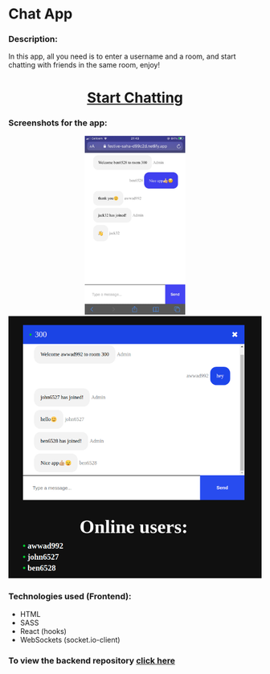 <h1><b>Chat App</b></h1>
<h3><b>Description:</b></h3>
<p>
    In this app, all you need is to enter a username and a room, and start chatting with friends in the same room, enjoy!
  </p>
<h1 align="center"><a href="https://festive-saha-d99c2d.netlify.app/">Start Chatting</a></h1>

<h3><b>Screenshots for the app:</b></h3>
<p align="center">
        <img  width="200" src="https://github.com/muhammadawwad9/chat-app-frontend/blob/main/public/images/screenshot2.JPG"/>
        <img src="https://github.com/muhammadawwad9/chat-app-frontend/blob/main/public/images/screenshot1.png"/>
</p>

  
  <h3><b>Technologies used (Frontend):</b></h3>
  
  * HTML
  * SASS
  * React (hooks)
  * WebSockets (socket.io-client)


<h3><b>To view the backend repository </b><a href="https://github.com/muhammadawwad9/chat-app-backend">click here</a></h3>
